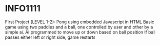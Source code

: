 # INFO1111

First Project (LEVEL 1-2):
Pong using embedded Javascript in HTML
Basic game using two paddles and a ball, one controlled by user and other by a simple ai.
Ai programmed to move up or down based on ball position
If ball passes either left or right side, game restarts
